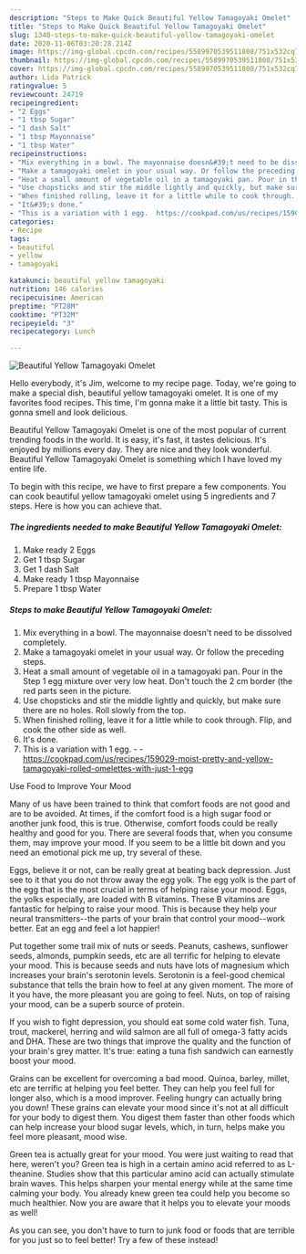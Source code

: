 ```yaml
---
description: "Steps to Make Quick Beautiful Yellow Tamagoyaki Omelet"
title: "Steps to Make Quick Beautiful Yellow Tamagoyaki Omelet"
slug: 1340-steps-to-make-quick-beautiful-yellow-tamagoyaki-omelet
date: 2020-11-06T03:20:28.214Z
image: https://img-global.cpcdn.com/recipes/5589970539511808/751x532cq70/beautiful-yellow-tamagoyaki-omelet-recipe-main-photo.jpg
thumbnail: https://img-global.cpcdn.com/recipes/5589970539511808/751x532cq70/beautiful-yellow-tamagoyaki-omelet-recipe-main-photo.jpg
cover: https://img-global.cpcdn.com/recipes/5589970539511808/751x532cq70/beautiful-yellow-tamagoyaki-omelet-recipe-main-photo.jpg
author: Lida Patrick
ratingvalue: 5
reviewcount: 24719
recipeingredient:
- "2 Eggs"
- "1 tbsp Sugar"
- "1 dash Salt"
- "1 tbsp Mayonnaise"
- "1 tbsp Water"
recipeinstructions:
- "Mix everything in a bowl. The mayonnaise doesn&#39;t need to be dissolved completely."
- "Make a tamagoyaki omelet in your usual way. Or follow the preceding steps."
- "Heat a small amount of vegetable oil in a tamagoyaki pan. Pour in the Step 1 egg mixture over very low heat. Don&#39;t touch the 2 cm border (the red parts seen in the picture."
- "Use chopsticks and stir the middle lightly and quickly, but make sure there are no holes. Roll slowly from the top."
- "When finished rolling, leave it for a little while to cook through. Flip, and cook the other side as well."
- "It&#39;s done."
- "This is a variation with 1 egg.  https://cookpad.com/us/recipes/159029-moist-pretty-and-yellow-tamagoyaki-rolled-omelettes-with-just-1-egg"
categories:
- Recipe
tags:
- beautiful
- yellow
- tamagoyaki

katakunci: beautiful yellow tamagoyaki 
nutrition: 146 calories
recipecuisine: American
preptime: "PT28M"
cooktime: "PT32M"
recipeyield: "3"
recipecategory: Lunch

---
```



![Beautiful Yellow Tamagoyaki Omelet](https://img-global.cpcdn.com/recipes/5589970539511808/751x532cq70/beautiful-yellow-tamagoyaki-omelet-recipe-main-photo.jpg)

Hello everybody, it's Jim, welcome to my recipe page. Today, we're going to make a special dish, beautiful yellow tamagoyaki omelet. It is one of my favorites food recipes. This time, I'm gonna make it a little bit tasty. This is gonna smell and look delicious.



Beautiful Yellow Tamagoyaki Omelet is one of the most popular of current trending foods in the world. It is easy, it's fast, it tastes delicious. It's enjoyed by millions every day. They are nice and they look wonderful. Beautiful Yellow Tamagoyaki Omelet is something which I have loved my entire life.


To begin with this recipe, we have to first prepare a few components. You can cook beautiful yellow tamagoyaki omelet using 5 ingredients and 7 steps. Here is how you can achieve that.

<!--inarticleads1-->

##### The ingredients needed to make Beautiful Yellow Tamagoyaki Omelet:

1. Make ready 2 Eggs
1. Get 1 tbsp Sugar
1. Get 1 dash Salt
1. Make ready 1 tbsp Mayonnaise
1. Prepare 1 tbsp Water




<!--inarticleads2-->

##### Steps to make Beautiful Yellow Tamagoyaki Omelet:

1. Mix everything in a bowl. The mayonnaise doesn&#39;t need to be dissolved completely.
1. Make a tamagoyaki omelet in your usual way. Or follow the preceding steps.
1. Heat a small amount of vegetable oil in a tamagoyaki pan. Pour in the Step 1 egg mixture over very low heat. Don&#39;t touch the 2 cm border (the red parts seen in the picture.
1. Use chopsticks and stir the middle lightly and quickly, but make sure there are no holes. Roll slowly from the top.
1. When finished rolling, leave it for a little while to cook through. Flip, and cook the other side as well.
1. It&#39;s done.
1. This is a variation with 1 egg. -  - https://cookpad.com/us/recipes/159029-moist-pretty-and-yellow-tamagoyaki-rolled-omelettes-with-just-1-egg




Use Food to Improve Your Mood


Many of us have been trained to think that comfort foods are not good and are to be avoided. At times, if the comfort food is a high sugar food or another junk food, this is true. Otherwise, comfort foods could be really healthy and good for you. There are several foods that, when you consume them, may improve your mood. If you seem to be a little bit down and you need an emotional pick me up, try several of these.

Eggs, believe it or not, can be really great at beating back depression. Just see to it that you do not throw away the egg yolk. The egg yolk is the part of the egg that is the most crucial in terms of helping raise your mood. Eggs, the yolks especially, are loaded with B vitamins. These B vitamins are fantastic for helping to raise your mood. This is because they help your neural transmitters--the parts of your brain that control your mood--work better. Eat an egg and feel a lot happier!

Put together some trail mix of nuts or seeds. Peanuts, cashews, sunflower seeds, almonds, pumpkin seeds, etc are all terrific for helping to elevate your mood. This is because seeds and nuts have lots of magnesium which increases your brain's serotonin levels. Serotonin is a feel-good chemical substance that tells the brain how to feel at any given moment. The more of it you have, the more pleasant you are going to feel. Nuts, on top of raising your mood, can be a superb source of protein.

If you wish to fight depression, you should eat some cold water fish. Tuna, trout, mackerel, herring and wild salmon are all full of omega-3 fatty acids and DHA. These are two things that improve the quality and the function of your brain's grey matter. It's true: eating a tuna fish sandwich can earnestly boost your mood. 

Grains can be excellent for overcoming a bad mood. Quinoa, barley, millet, etc are terrific at helping you feel better. They can help you feel full for longer also, which is a mood improver. Feeling hungry can actually bring you down! These grains can elevate your mood since it's not at all difficult for your body to digest them. You digest them faster than other foods which can help increase your blood sugar levels, which, in turn, helps make you feel more pleasant, mood wise.

Green tea is actually great for your mood. You were just waiting to read that here, weren't you? Green tea is high in a certain amino acid referred to as L-theanine. Studies show that this particular amino acid can actually stimulate brain waves. This helps sharpen your mental energy while at the same time calming your body. You already knew green tea could help you become so much healthier. Now you are aware that it helps you to elevate your moods as well!

As you can see, you don't have to turn to junk food or foods that are terrible for you just so to feel better! Try a few of these instead!

